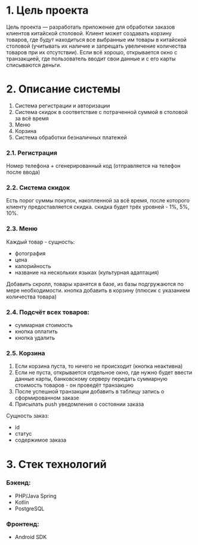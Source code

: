 # 1. Цель проекта

Цель проекта — разработать приложение для обработки заказов клиентов китайской столовой. Клиент может создавать корзину
товаров, где будут находиться все выбранные им товары в китайской столовой (учитывать их наличие и запрещать увеличение
количества товаров при их отсутствии). Если всё хорошо, открывается окно с транзакцией, где пользователь вводит свои
данные и с его карты списываются деньги.

# 2. Описание системы

1. Система регистрации и авторизации
2. Система скидок в соответствие с потраченной суммой в столовой за всё время
3. Меню
4. Корзина
5. Система обработки безналичных платежей

### 2.1. Регистрация

Номер телефона + сгенерированный код (отправляется на телефон после ввода)

### 2.2. Система скидок

Есть порог суммы покупок, накопленной за всё время, после которого клиенту предоставляется скидка. скидка будет трёх
уровней - 1%, 5%, 10%.

### 2.3. Меню

Каждый товар - сущность:

- фотография
- цена
- калорийность
- название на нескольких языках (культурная адаптация)

Добавить скролл, товары хранятся в базе, из базы подгружаются по мере необходимости. кнопка добавить в корзину (плюсик с
указанием количества товара)

### 2.4. Подсчёт всех товаров:

- cуммарная стоимость
- кнопка оплатить
- кнопка удалить

### 2.5. Корзина

1) Если корзина пуста, то ничего не происходит (кнопка неактивна)
2) Если не пуста, открывается отдельное окно, где нужно будет ввести данные карты, банковскому серверу передать суммарную
   стоимость товаров - он проведёт транзакцию
3) После успешной транзакции добавить в таблицу запись о сформированном заказе
4) Присылать push уведомления о состоянии заказа

Сущность заказ:
- id
- статус 
- содержимое заказа

# 3. Стек технологий

### Бэкенд:

- PHP/Java Spring
- Kotlin
- PostgreSQL

### Фронтенд:

- Android SDK
